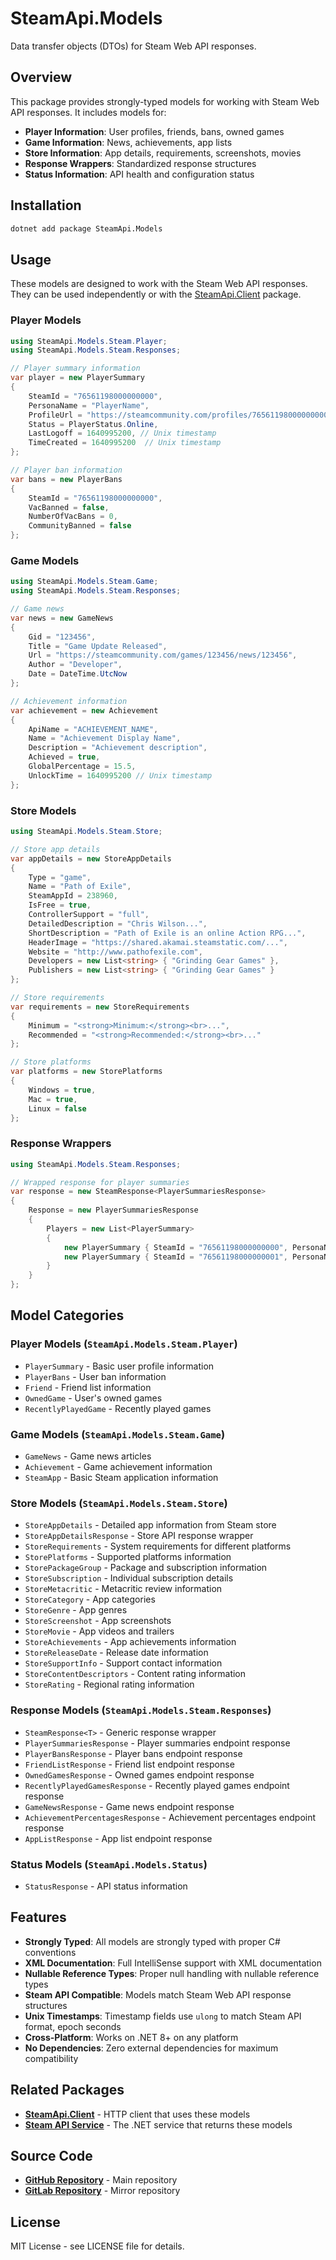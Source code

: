 # SteamApi.Models

Data transfer objects (DTOs) for Steam Web API responses.

## Overview

This package provides strongly-typed models for working with Steam Web API responses. It includes models for:

- **Player Information**: User profiles, friends, bans, owned games
- **Game Information**: News, achievements, app lists
- **Store Information**: App details, requirements, screenshots, movies
- **Response Wrappers**: Standardized response structures
- **Status Information**: API health and configuration status

## Installation

```bash
dotnet add package SteamApi.Models
```

## Usage

These models are designed to work with the Steam Web API responses. They can be used independently or with the [SteamApi.Client](https://www.nuget.org/packages/SteamApi.Client) package.

### Player Models

```csharp
using SteamApi.Models.Steam.Player;
using SteamApi.Models.Steam.Responses;

// Player summary information
var player = new PlayerSummary
{
    SteamId = "76561198000000000",
    PersonaName = "PlayerName",
    ProfileUrl = "https://steamcommunity.com/profiles/76561198000000000",
    Status = PlayerStatus.Online,
    LastLogoff = 1640995200, // Unix timestamp
    TimeCreated = 1640995200  // Unix timestamp
};

// Player ban information
var bans = new PlayerBans
{
    SteamId = "76561198000000000",
    VacBanned = false,
    NumberOfVacBans = 0,
    CommunityBanned = false
};
```

### Game Models

```csharp
using SteamApi.Models.Steam.Game;
using SteamApi.Models.Steam.Responses;

// Game news
var news = new GameNews
{
    Gid = "123456",
    Title = "Game Update Released",
    Url = "https://steamcommunity.com/games/123456/news/123456",
    Author = "Developer",
    Date = DateTime.UtcNow
};

// Achievement information
var achievement = new Achievement
{
    ApiName = "ACHIEVEMENT_NAME",
    Name = "Achievement Display Name",
    Description = "Achievement description",
    Achieved = true,
    GlobalPercentage = 15.5,
    UnlockTime = 1640995200 // Unix timestamp
};
```

### Store Models

```csharp
using SteamApi.Models.Steam.Store;

// Store app details
var appDetails = new StoreAppDetails
{
    Type = "game",
    Name = "Path of Exile",
    SteamAppId = 238960,
    IsFree = true,
    ControllerSupport = "full",
    DetailedDescription = "Chris Wilson...",
    ShortDescription = "Path of Exile is an online Action RPG...",
    HeaderImage = "https://shared.akamai.steamstatic.com/...",
    Website = "http://www.pathofexile.com",
    Developers = new List<string> { "Grinding Gear Games" },
    Publishers = new List<string> { "Grinding Gear Games" }
};

// Store requirements
var requirements = new StoreRequirements
{
    Minimum = "<strong>Minimum:</strong><br>...",
    Recommended = "<strong>Recommended:</strong><br>..."
};

// Store platforms
var platforms = new StorePlatforms
{
    Windows = true,
    Mac = true,
    Linux = false
};
```

### Response Wrappers

```csharp
using SteamApi.Models.Steam.Responses;

// Wrapped response for player summaries
var response = new SteamResponse<PlayerSummariesResponse>
{
    Response = new PlayerSummariesResponse
    {
        Players = new List<PlayerSummary>
        {
            new PlayerSummary { SteamId = "76561198000000000", PersonaName = "Player1" },
            new PlayerSummary { SteamId = "76561198000000001", PersonaName = "Player2" }
        }
    }
};
```

## Model Categories

### Player Models (`SteamApi.Models.Steam.Player`)
- `PlayerSummary` - Basic user profile information
- `PlayerBans` - User ban information
- `Friend` - Friend list information
- `OwnedGame` - User's owned games
- `RecentlyPlayedGame` - Recently played games

### Game Models (`SteamApi.Models.Steam.Game`)
- `GameNews` - Game news articles
- `Achievement` - Game achievement information
- `SteamApp` - Basic Steam application information

### Store Models (`SteamApi.Models.Steam.Store`)
- `StoreAppDetails` - Detailed app information from Steam store
- `StoreAppDetailsResponse` - Store API response wrapper
- `StoreRequirements` - System requirements for different platforms
- `StorePlatforms` - Supported platforms information
- `StorePackageGroup` - Package and subscription information
- `StoreSubscription` - Individual subscription details
- `StoreMetacritic` - Metacritic review information
- `StoreCategory` - App categories
- `StoreGenre` - App genres
- `StoreScreenshot` - App screenshots
- `StoreMovie` - App videos and trailers
- `StoreAchievements` - App achievements information
- `StoreReleaseDate` - Release date information
- `StoreSupportInfo` - Support contact information
- `StoreContentDescriptors` - Content rating information
- `StoreRating` - Regional rating information

### Response Models (`SteamApi.Models.Steam.Responses`)
- `SteamResponse<T>` - Generic response wrapper
- `PlayerSummariesResponse` - Player summaries endpoint response
- `PlayerBansResponse` - Player bans endpoint response
- `FriendListResponse` - Friend list endpoint response
- `OwnedGamesResponse` - Owned games endpoint response
- `RecentlyPlayedGamesResponse` - Recently played games endpoint response
- `GameNewsResponse` - Game news endpoint response
- `AchievementPercentagesResponse` - Achievement percentages endpoint response
- `AppListResponse` - App list endpoint response

### Status Models (`SteamApi.Models.Status`)
- `StatusResponse` - API status information

## Features

- **Strongly Typed**: All models are strongly typed with proper C# conventions
- **XML Documentation**: Full IntelliSense support with XML documentation
- **Nullable Reference Types**: Proper null handling with nullable reference types
- **Steam API Compatible**: Models match Steam Web API response structures
- **Unix Timestamps**: Timestamp fields use `ulong` to match Steam API format, epoch seconds
- **Cross-Platform**: Works on .NET 8+ on any platform
- **No Dependencies**: Zero external dependencies for maximum compatibility

## Related Packages

- **[SteamApi.Client](https://www.nuget.org/packages/SteamApi.Client)** - HTTP client that uses these models
- **[Steam API Service](https://github.com/lilchim/steam-api-dotnet)** - The .NET service that returns these models

## Source Code

- **[GitHub Repository](https://github.com/lilchim/steam-api-dotnet)** - Main repository
- **[GitLab Repository](https://gitlab.com/lilchim/steam-api-dotnet)** - Mirror repository

## License

MIT License - see LICENSE file for details. 